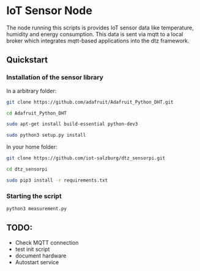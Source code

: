 # IoT Sensor Node

The node running this scripts is provides IoT
sensor data like temperature, humidity and energy
consumption. This data is sent via mqtt to a
local broker which integrates mqtt-based applications
into the dtz framework.

## Quickstart

### Installation of the sensor library

In a arbitrary folder:

```bash
git clone https://github.com/adafruit/Adafruit_Python_DHT.git

cd Adafruit_Python_DHT

sudo apt-get install build-essential python-dev3

sudo python3 setup.py install
```

In your home folder:
    
```bash
git clone https://github.com/iot-salzburg/dtz_sensorpi.git

cd dtz_sensorpi

sudo pip3 install -r requirements.txt
```


### Starting the script
```bash
python3 measurement.py
```


## TODO:

* Check MQTT connection
* test init script
* document hardware
* Autostart service
